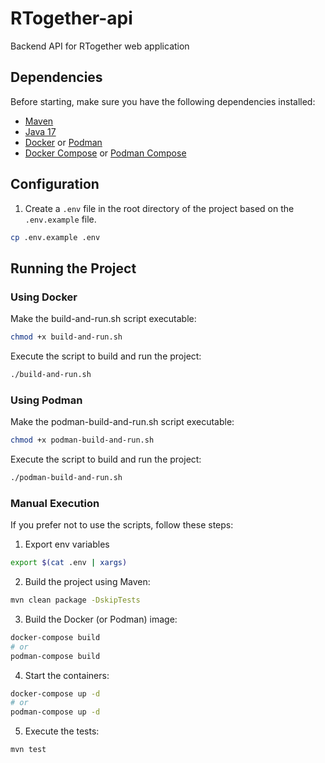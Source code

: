 # RTogether-api

Backend API for RTogether web application

## Dependencies

Before starting, make sure you have the following dependencies installed:

- [Maven](https://maven.apache.org/install.html)
- [Java 17](https://adoptium.net/?variant=openjdk17)
- [Docker](https://docs.docker.com/get-docker/) or [Podman](https://podman.io/getting-started/installation)
- [Docker Compose](https://docs.docker.com/compose/install/) or [Podman Compose](https://github.com/containers/podman-compose)

## Configuration

1. Create a `.env` file in the root directory of the project based on the `.env.example` file.

```sh
cp .env.example .env
```

## Running the Project
### Using Docker
Make the build-and-run.sh script executable:
```sh
chmod +x build-and-run.sh
```
Execute the script to build and run the project:
```sh
./build-and-run.sh
```
### Using Podman
Make the podman-build-and-run.sh script executable:
```sh
chmod +x podman-build-and-run.sh
```
Execute the script to build and run the project:
```sh
./podman-build-and-run.sh
```

### Manual Execution
If you prefer not to use the scripts, follow these steps:

1. Export env variables
```sh
export $(cat .env | xargs)
```
2. Build the project using Maven:
```sh
mvn clean package -DskipTests
```
3. Build the Docker (or Podman) image:
```sh
docker-compose build
# or
podman-compose build
```
4. Start the containers:
```sh
docker-compose up -d
# or
podman-compose up -d
```

5. Execute the tests:
```sh
mvn test
```
